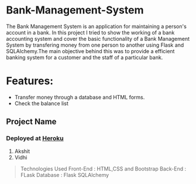 # Bank-Management-System

The Bank Management System is an application for maintaining a person's account in a bank. In this project I tried to show the working of a bank accounting system and cover the basic functionality of a Bank Management System by transfering money from one person to another using Flask and SQLAlchemy.The main objective behind this was to provide a efficient banking system for a customer and the staff of a particular bank.

# Features:
  * Transfer money through a database and HTML forms.
  * Check the balance list 

## Project Name
### Deployed at [Heroku](https://banking-system-vidhi.herokuapp.com) 
1. Akshit
2. Vidhi
> Technologies Used
Front-End : HTML,CSS and Bootstrap
Back-End : FLask
Database : Flask SQLAlchemy
